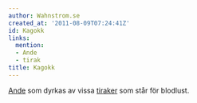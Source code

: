 ```yaml
---
author: Wahnstrom.se
created_at: '2011-08-09T07:24:41Z'
id: Kagokk
links:
  mention:
  - Ande
  - tirak
title: Kagokk
---
```


[Ande] som dyrkas av vissa [tiraker] som står för blodlust.

  [Ande]: Ande
  [tiraker]: tirak